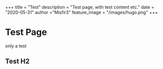 +++
title = "Test"
description = "Test page, with test content etc."
date = "2020-05-31"
author ="Misfir3"
feature_image = "/images/hugo.png" 
+++

# Test Page
only a test

## Test H2 
